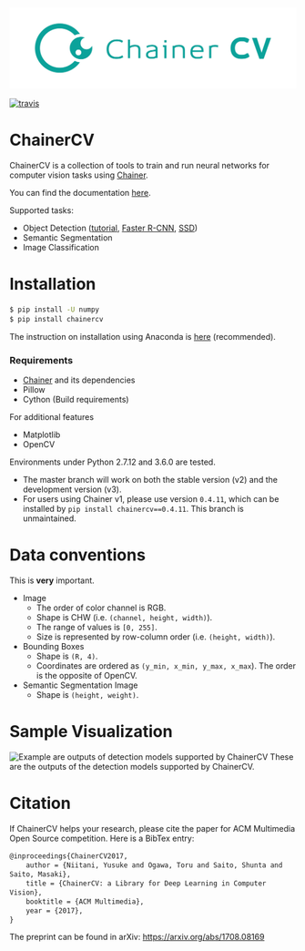 [![](docs/images/logo.png)](http://chainercv.readthedocs.io/en/stable/)

[![travis](https://travis-ci.org/chainer/chainercv.svg?branch=master)](https://travis-ci.org/chainer/chainercv)

# ChainerCV

ChainerCV is a collection of tools to train and run neural networks for computer vision tasks using [Chainer](https://github.com/chainer/chainer).

You can find the documentation [here](http://chainercv.readthedocs.io/en/stable/).

Supported tasks:

+ Object Detection ([tutorial](http://chainercv.readthedocs.io/en/latest/tutorial/detection.html), [Faster R-CNN](examples/faster_rcnn), [SSD](examples/ssd))
+ Semantic Segmentation
+ Image Classification

# Installation

```bash
$ pip install -U numpy
$ pip install chainercv
```

The instruction on installation using Anaconda is [here](http://chainercv.readthedocs.io/en/stable/#install-guide) (recommended).

### Requirements

+ [Chainer](https://github.com/chainer/chainer) and its dependencies
+ Pillow
+ Cython (Build requirements)

For additional features

+ Matplotlib
+ OpenCV

Environments under Python 2.7.12 and 3.6.0 are tested.

+ The master branch will work on both the stable version (v2) and the development version (v3).
+ For users using Chainer v1, please use version `0.4.11`, which can be installed by `pip install chainercv==0.4.11`. This branch is unmaintained.

# Data conventions

This is **very** important.

+ Image
  + The order of color channel is RGB.
  + Shape is CHW (i.e. `(channel, height, width)`).
  + The range of values is `[0, 255]`.
  + Size is represented by row-column order (i.e. `(height, width)`).
+ Bounding Boxes
  + Shape is `(R, 4)`.
  + Coordinates are ordered as `(y_min, x_min, y_max, x_max`). The order is the opposite of OpenCV.
+ Semantic Segmentation Image
  + Shape is `(height, weight)`. 

# Sample Visualization

![Example are outputs of detection models supported by ChainerCV](https://cloud.githubusercontent.com/assets/2062128/26337670/44a2a202-3fb5-11e7-8b88-6eb9886a9915.png)
These are the outputs of the detection models supported by ChainerCV.


# Citation

If ChainerCV helps your research, please cite the paper for ACM Multimedia Open Source competition.
Here is a BibTex entry:

```
@inproceedings{ChainerCV2017,
    author = {Niitani, Yusuke and Ogawa, Toru and Saito, Shunta and Saito, Masaki},
    title = {ChainerCV: a Library for Deep Learning in Computer Vision},
    booktitle = {ACM Multimedia},
    year = {2017},
}
```

The preprint can be found in arXiv: https://arxiv.org/abs/1708.08169
